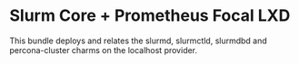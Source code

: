 # Slurm Core + Prometheus Focal LXD
This bundle deploys and relates the slurmd, slurmctld, slurmdbd and percona-cluster charms on the localhost provider.

